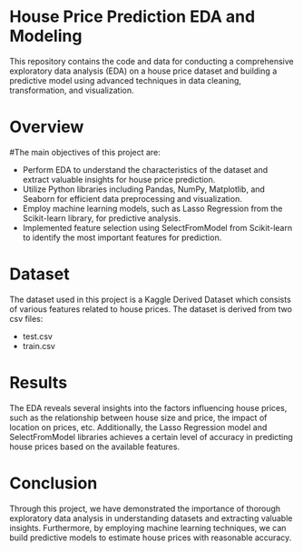 # House Price Prediction EDA and Modeling
This repository contains the code and data for conducting a comprehensive exploratory data analysis (EDA) on a house price dataset and building a predictive model using advanced techniques in data cleaning, transformation, and visualization.

# Overview

#The main objectives of this project are:

- Perform EDA to understand the characteristics of the dataset and extract valuable insights for house price prediction.
- Utilize Python libraries including Pandas, NumPy, Matplotlib, and Seaborn for efficient data preprocessing and visualization.
- Employ machine learning models, such as Lasso Regression from the Scikit-learn library, for predictive analysis.
- Implemented feature selection using SelectFromModel from Scikit-learn to identify the most important features for prediction.

# Dataset
The dataset used in this project is a Kaggle Derived Dataset which consists of various features related to house prices. The dataset is derived from two csv files:
- test.csv
- train.csv

# Results
The EDA reveals several insights into the factors influencing house prices, such as the relationship between house size and price, the impact of location on prices, etc. Additionally, the Lasso Regression model and SelectFromModel libraries achieves a certain level of accuracy in predicting house prices based on the available features.

# Conclusion
Through this project, we have demonstrated the importance of thorough exploratory data analysis in understanding datasets and extracting valuable insights. Furthermore, by employing machine learning techniques, we can build predictive models to estimate house prices with reasonable accuracy.

